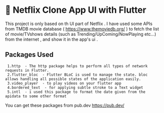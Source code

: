 # 🍿 Netflix Clone App UI with Flutter

This project is only based on th UI part of Netflix . I have used some APIs from TMDB movie database ( https://www.themoviedb.org/ ) to fetch the list of movie/TVshows details (such as Trending/UpComing/NowPlaying etc...) from the internet , and show it in the app's ui .  


## Packages Used
     1.http  - The http package helps to perform all types of network requests in Flutter.
     2.flutter_bloc  - Flutter BLoC is used to manage the state. bloc allows handling all possible states of the application easily.
     3.video_player  - to play videos on your flutter app 
     4.bordered_text  - for applying subtle stroke to a Text widget
     5.intl  - i used this package to format the date given from the apidata to some other format
  
 You can get these packages from pub.dev https://pub.dev/ 
 
